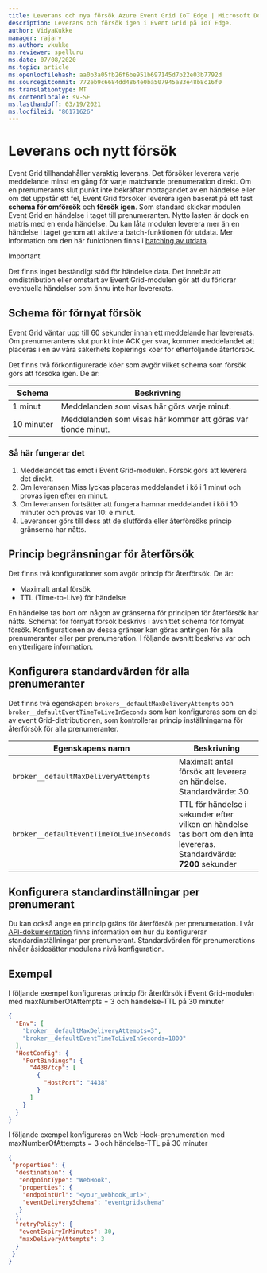 ```yaml
---
title: Leverans och nya försök Azure Event Grid IoT Edge | Microsoft Docs
description: Leverans och försök igen i Event Grid på IoT Edge.
author: VidyaKukke
manager: rajarv
ms.author: vkukke
ms.reviewer: spelluru
ms.date: 07/08/2020
ms.topic: article
ms.openlocfilehash: aa0b3a05fb26f6be951b697145d7b22e03b7792d
ms.sourcegitcommit: 772eb9c6684dd4864e0ba507945a83e48b8c16f0
ms.translationtype: MT
ms.contentlocale: sv-SE
ms.lasthandoff: 03/19/2021
ms.locfileid: "86171626"
---
```

# <a name="delivery-and-retry"></a>Leverans och nytt försök

Event Grid tillhandahåller varaktig leverans. Det försöker leverera varje meddelande minst en gång för varje matchande prenumeration direkt. Om en prenumerants slut punkt inte bekräftar mottagandet av en händelse eller om det uppstår ett fel, Event Grid försöker leverera igen baserat på ett fast **schema för omförsök** och **försök igen**.  Som standard skickar modulen Event Grid en händelse i taget till prenumeranten. Nytto lasten är dock en matris med en enda händelse. Du kan låta modulen leverera mer än en händelse i taget genom att aktivera batch-funktionen för utdata. Mer information om den här funktionen finns i [batching av utdata](delivery-output-batching.md).  

> [!IMPORTANT]
>Det finns inget beständigt stöd för händelse data. Det innebär att omdistribution eller omstart av Event Grid-modulen gör att du förlorar eventuella händelser som ännu inte har levererats.

## <a name="retry-schedule"></a>Schema för förnyat försök

Event Grid väntar upp till 60 sekunder innan ett meddelande har levererats. Om prenumerantens slut punkt inte ACK ger svar, kommer meddelandet att placeras i en av våra säkerhets kopierings köer för efterföljande återförsök.

Det finns två förkonfigurerade köer som avgör vilket schema som försök görs att försöka igen. De är:

| Schema | Beskrivning |
| ---------| ------------ |
| 1 minut | Meddelanden som visas här görs varje minut.
| 10 minuter | Meddelanden som visas här kommer att göras var tionde minut.

### <a name="how-it-works"></a>Så här fungerar det

1. Meddelandet tas emot i Event Grid-modulen. Försök görs att leverera det direkt.
1. Om leveransen Miss lyckas placeras meddelandet i kö i 1 minut och provas igen efter en minut.
1. Om leveransen fortsätter att fungera hamnar meddelandet i kö i 10 minuter och provas var 10: e minut.
1. Leveranser görs till dess att de slutförda eller återförsöks princip gränserna har nåtts.

## <a name="retry-policy-limits"></a>Princip begränsningar för återförsök

Det finns två konfigurationer som avgör princip för återförsök. De är:

* Maximalt antal försök
* TTL (Time-to-Live) för händelse

En händelse tas bort om någon av gränserna för principen för återförsök har nåtts. Schemat för förnyat försök beskrivs i avsnittet schema för förnyat försök. Konfigurationen av dessa gränser kan göras antingen för alla prenumeranter eller per prenumeration. I följande avsnitt beskrivs var och en ytterligare information.

## <a name="configuring-defaults-for-all-subscribers"></a>Konfigurera standardvärden för alla prenumeranter

Det finns två egenskaper: `brokers__defaultMaxDeliveryAttempts` och `broker__defaultEventTimeToLiveInSeconds` som kan konfigureras som en del av event Grid-distributionen, som kontrollerar princip inställningarna för återförsök för alla prenumeranter.

| Egenskapens namn | Beskrivning |
| ---------------- | ------------ |
| `broker__defaultMaxDeliveryAttempts` | Maximalt antal försök att leverera en händelse. Standardvärde: 30.
| `broker__defaultEventTimeToLiveInSeconds` | TTL för händelse i sekunder efter vilken en händelse tas bort om den inte levereras. Standardvärde: **7200** sekunder

## <a name="configuring-defaults-per-subscriber"></a>Konfigurera standardinställningar per prenumerant

Du kan också ange en princip gräns för återförsök per prenumeration.
I vår [API-dokumentation](api.md) finns information om hur du konfigurerar standardinställningar per prenumerant. Standardvärden för prenumerations nivåer åsidosätter modulens nivå konfiguration.

## <a name="examples"></a>Exempel

I följande exempel konfigureras princip för återförsök i Event Grid-modulen med maxNumberOfAttempts = 3 och händelse-TTL på 30 minuter

```json
{
  "Env": [
    "broker__defaultMaxDeliveryAttempts=3",
    "broker__defaultEventTimeToLiveInSeconds=1800"
  ],
  "HostConfig": {
    "PortBindings": {
      "4438/tcp": [
        {
          "HostPort": "4438"
        }
      ]
    }
  }
}
```

I följande exempel konfigureras en Web Hook-prenumeration med maxNumberOfAttempts = 3 och händelse-TTL på 30 minuter

```json
{
 "properties": {
  "destination": {
   "endpointType": "WebHook",
   "properties": {
    "endpointUrl": "<your_webhook_url>",
    "eventDeliverySchema": "eventgridschema"
   }
  },
  "retryPolicy": {
   "eventExpiryInMinutes": 30,
   "maxDeliveryAttempts": 3
  }
 }
}
```
